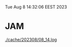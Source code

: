 Tue Aug  8 14:32:06 EEST 2023
# JAM
<a href='./cache/202308/08_14.log'>./cache/202308/08_14.log</a>
